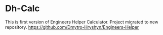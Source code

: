 # Dh-Calc
This is first version of Engineers Helper Calculator. Project migrated to new repository. 
https://github.com/Dmytro-Hryshyn/Engineers-Helper
